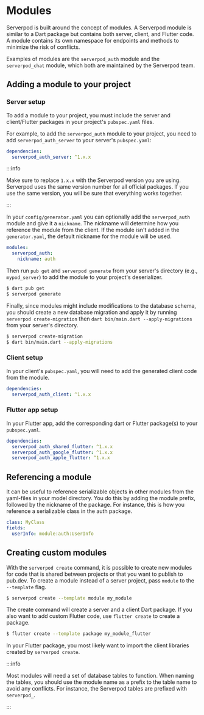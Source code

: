 # Modules

Serverpod is built around the concept of modules. A Serverpod module is similar to a Dart package but contains both server, client, and Flutter code. A module contains its own namespace for endpoints and methods to minimize the risk of conflicts.

Examples of modules are the `serverpod_auth` module and the `serverpod_chat` module, which both are maintained by the Serverpod team.

## Adding a module to your project

### Server setup

To add a module to your project, you must include the server and client/Flutter packages in your project's `pubspec.yaml` files.

For example, to add the `serverpod_auth` module to your project, you need to add `serverpod_auth_server` to your server's `pubspec.yaml`:

```yaml
dependencies:
  serverpod_auth_server: ^1.x.x
```

:::info

Make sure to replace `1.x.x` with the Serverpod version you are using. Serverpod uses the same version number for all official packages. If you use the same version, you will be sure that everything works together.

:::

In your `config/generator.yaml` you can optionally add the `serverpod_auth` module and give it a `nickname`. The nickname will determine how you reference the module from the client. If the module isn't added in the `generator.yaml`, the default nickname for the module will be used.

```yaml
modules:
  serverpod_auth:
    nickname: auth
```


Then run `pub get` and `serverpod generate` from your server's directory (e.g., `mypod_server`) to add the module to your project's deserializer.

```bash
$ dart pub get
$ serverpod generate
```

Finally, since modules might include modifications to the database schema, you should create a new database migration and apply it by running `serverpod create-migration`  then `dart bin/main.dart --apply-migrations` from your server's directory.

```bash
$ serverpod create-migration
$ dart bin/main.dart --apply-migrations
```

### Client setup

In your client's `pubspec.yaml`, you will need to add the generated client code from the module.

```yaml
dependencies:
  serverpod_auth_client: ^1.x.x
```

### Flutter app setup

In your Flutter app, add the corresponding dart or Flutter package(s) to your `pubspec.yaml`.

```yaml
dependencies:
  serverpod_auth_shared_flutter: ^1.x.x
  serverpod_auth_google_flutter: ^1.x.x
  serverpod_auth_apple_flutter: ^1.x.x
```

## Referencing a module

It can be useful to reference serializable objects in other modules from the yaml-files in your model directory. You do this by adding the module prefix, followed by the nickname of the package. For instance, this is how you reference a serializable class in the auth package.

```yaml
class: MyClass
fields:
  userInfo: module:auth:UserInfo
```

## Creating custom modules

With the `serverpod create` command, it is possible to create new modules for code that is shared between projects or that you want to publish to pub.dev. To create a module instead of a server project, pass `module` to the `--template` flag.

```bash
$ serverpod create --template module my_module
```

The create command will create a server and a client Dart package. If you also want to add custom Flutter code, use `flutter create` to create a package.

```bash
$ flutter create --template package my_module_flutter
```

In your Flutter package, you most likely want to import the client libraries created by `serverpod create`.

:::info

Most modules will need a set of database tables to function. When naming the tables, you should use the module name as a prefix to the table name to avoid any conflicts. For instance, the Serverpod tables are prefixed with `serverpod_`.

:::
